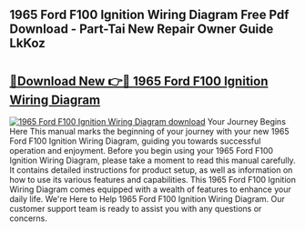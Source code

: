 ## 1965 Ford F100 Ignition Wiring Diagram Free Pdf Download - Part-Tai New Repair Owner Guide LkKoz

# <h2><a href="http://dflo07.blite.top/?on=1965+Ford+F100+Ignition+Wiring+Diagram">🔗Download New 👉🔴 1965 Ford F100 Ignition Wiring Diagram</a></h2>

[![1965 Ford F100 Ignition Wiring Diagram download](https://i.imgur.com/lujVjoI.png)](http://dflo07.blite.top/?on=1965+Ford+F100+Ignition+Wiring+Diagram)
Your Journey Begins Here This manual marks the beginning of your journey with your new 1965 Ford F100 Ignition Wiring Diagram, guiding you towards successful operation and enjoyment. Before you begin using your 1965 Ford F100 Ignition Wiring Diagram, please take a moment to read this manual carefully. It contains detailed instructions for product setup, as well as information on how to use its various features and capabilities. This 1965 Ford F100 Ignition Wiring Diagram comes equipped with a wealth of features to enhance your daily life. We're Here to Help 1965 Ford F100 Ignition Wiring Diagram. Our customer support team is ready to assist you with any questions or concerns.
